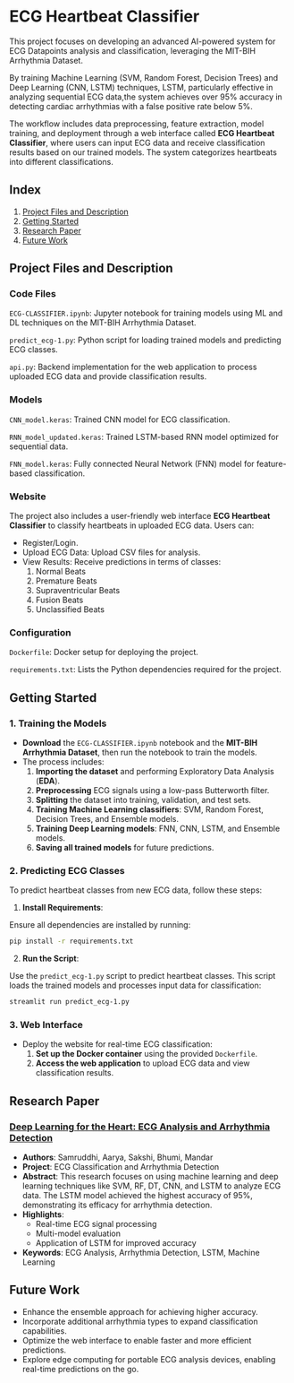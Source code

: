 
# ECG Heartbeat Classifier 

This project focuses on developing an advanced AI-powered system for  ECG Datapoints analysis and classification, leveraging the MIT-BIH Arrhythmia Dataset. 

By training Machine Learning (SVM, Random Forest, Decision Trees) and Deep Learning (CNN, LSTM) techniques, LSTM, particularly effective in analyzing sequential ECG data,the system achieves over 95% accuracy in detecting cardiac arrhythmias with a false positive rate below 5%. 

The workflow includes data preprocessing, feature extraction, model training, and deployment through a web interface called
**ECG Heartbeat Classifier**, where users can input ECG data and receive classification results based on our trained models. The system categorizes heartbeats into different classifications.
 
## Index


1. [Project Files and Description](#project-files-and-description)
2. [Getting Started](#getting-started)
3. [Research Paper](#research-paper)
4. [Future Work](#future-work)

## Project Files and Description

### Code Files
`ECG-CLASSIFIER.ipynb`: Jupyter notebook for training models using ML and DL techniques on the MIT-BIH Arrhythmia Dataset.

`predict_ecg-1.py`: Python script for loading trained models and predicting ECG classes.

`api.py`: Backend implementation for the web application to process uploaded ECG data and provide classification results.
### Models
`CNN_model.keras`: Trained CNN model for ECG classification.

`RNN_model_updated.keras`: Trained LSTM-based RNN model optimized for sequential data.

`FNN_model.keras`: Fully connected Neural Network (FNN) model for feature-based classification.

### Website
The project also includes a user-friendly web interface **ECG Heartbeat Classifier** to classify heartbeats in uploaded ECG data. 
Users can:

- Register/Login.
- Upload ECG Data: Upload CSV files for analysis.
- View Results: Receive predictions in terms of classes:
     1. Normal Beats
     2. Premature Beats
     3. Supraventricular Beats
     4. Fusion Beats
     5. Unclassified Beats

### Configuration
`Dockerfile`: Docker setup for deploying the project.

`requirements.txt`: Lists the Python dependencies required for the project.
## Getting Started

### 1. Training the Models  
- **Download** the `ECG-CLASSIFIER.ipynb` notebook and the **MIT-BIH Arrhythmia Dataset**, then run the notebook to train the models.  
- The process includes:  
  1. **Importing the dataset** and performing Exploratory Data Analysis (**EDA**).  
  2. **Preprocessing** ECG signals using a low-pass Butterworth filter.  
  3. **Splitting** the dataset into training, validation, and test sets.  
  4. **Training Machine Learning classifiers**: SVM, Random Forest, Decision Trees, and Ensemble models.  
  5. **Training Deep Learning models**: FNN, CNN, LSTM, and Ensemble models.  
  6. **Saving all trained models** for future predictions.  

### 2. Predicting ECG Classes

To predict heartbeat classes from new ECG data, follow these steps:

1. **Install Requirements**:  

Ensure all dependencies are installed by running:  
   ```bash
   pip install -r requirements.txt
   ```
2. **Run the Script**:

Use the `predict_ecg-1.py` script to predict heartbeat classes. This script loads the trained models and processes input data for classification:

```bash
streamlit run predict_ecg-1.py
```

### 3. Web Interface  
- Deploy the website for real-time ECG classification:  
    1. **Set up the Docker container** using the provided `Dockerfile`.  
     2. **Access the web application** to upload ECG data and view classification results.  

## Research Paper

### [Deep Learning for the Heart: ECG Analysis and Arrhythmia Detection](https://github.com/Mini-Project-V-Sem/ECG-classification/blob/samruddhi/Deep%20Learning%20for%20the%20Heart%20ECG%20Analysis%20and%20Arrhythmia%20Detection.pdf)
- **Authors**: Samruddhi, Aarya, Sakshi, Bhumi, Mandar
- **Project**: ECG Classification and Arrhythmia Detection
- **Abstract**: 
   This research focuses on using machine learning and deep learning techniques like SVM, RF, DT, CNN, and LSTM to analyze ECG data. The LSTM model achieved the highest accuracy of 95%, demonstrating its efficacy for arrhythmia detection.
- **Highlights**:
   - Real-time ECG signal processing
   - Multi-model evaluation
   - Application of LSTM for improved accuracy
- **Keywords**: ECG Analysis, Arrhythmia Detection, LSTM, Machine Learning

## Future Work  
- Enhance the ensemble approach for achieving higher accuracy.  
- Incorporate additional arrhythmia types to expand classification capabilities.  
- Optimize the web interface to enable faster and more efficient predictions.  
- Explore edge computing for portable ECG analysis devices, enabling real-time predictions on the go.  
